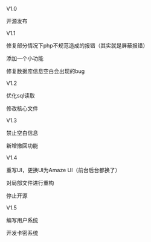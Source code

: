 
V1.0

开源发布

V1.1

修复部分情况下php不规范造成的报错（其实就是屏蔽报错）

添加一个小功能

修复数据库信息空白会出现的bug

V1.2

优化sql读取

修改核心文件

V1.3

禁止空白信息

新增撤回功能

V1.4

重写UI，更换UI为Amaze UI（前台后台都换了）

对局部文件进行重构

停止开源

V1.5

编写用户系统

开发卡密系统

